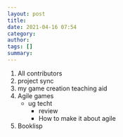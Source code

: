 ```yaml
---
layout: post
title: 
date: 2021-04-16 07:54
category: 
author: 
tags: []
summary: 
---
```


1. All contributors
1. project sync
1. my game creation teaching aid
1. Agile games
    - ug techt
        - review
        - How to make it about agile
1. Booklisp
